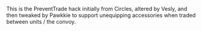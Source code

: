 This is the PreventTrade hack initially from Circles, altered by Vesly, and then tweaked by Pawkkie to support unequipping accessories when traded between units / the convoy.